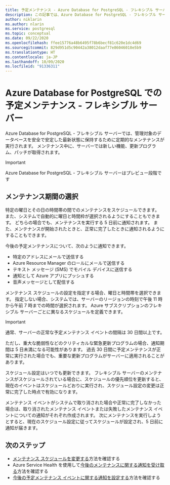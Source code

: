 ```yaml
---
title: 予定メンテナンス - Azure Database for PostgreSQL - フレキシブル サーバー
description: この記事では、Azure Database for PostgreSQL - フレキシブル サーバーでの予定メンテナンス機能について説明します。
author: niklarin
ms.author: nlarin
ms.service: postgresql
ms.topic: conceptual
ms.date: 09/22/2020
ms.openlocfilehash: ffee15776a48b6495f78b6becf81c620e1dc4d69
ms.sourcegitcommit: 829d951d5c90442a38012daaf77e86046018e5b9
ms.translationtype: HT
ms.contentlocale: ja-JP
ms.lasthandoff: 10/09/2020
ms.locfileid: "91336311"
---
```

# <a name="scheduled-maintenance-in-azure-database-for-postgresql--flexible-server"></a>Azure Database for PostgreSQL での予定メンテナンス - フレキシブル サーバー
 
Azure Database for PostgreSQL - フレキシブル サーバーでは、管理対象のデータベースを安全で安定した最新状態に保持するために定期的なメンテナンスが実行されます。 メンテナンス中に、サーバーでは新しい機能、更新プログラム、パッチが取得されます。
 
> [!IMPORTANT]
> Azure Database for PostgreSQL - フレキシブル サーバーはプレビュー段階です
 
## <a name="selecting-a-maintenance-window"></a>メンテナンス期間の選択
 
特定の曜日とその日の時間帯の間でのメンテナンスをスケジュールできます。 また、システムで自動的に曜日と時間枠が選択されるようにすることもできます。 どちらの場合でも、メンテナンスを実行する 5 日前に通知されます。 また、メンテナンスが開始されたときと、正常に完了したときに通知されるようにすることもできます。
 
今後の予定メンテナンスについて、次のように通知できます。
 
* 特定のアドレスにメールで送信する
* Azure Resource Manager のロールにメールで送信する
* テキスト メッセージ (SMS) でモバイル デバイスに送信する
* 通知として Azure アプリにプッシュする
* 音声メッセージとして配信する
 
メンテナンス スケジュールの設定を指定する場合、曜日と時間帯を選択できます。 指定しない場合、システムでは、サーバーのリージョンの時刻で午後 11 時から午前 7 時までの時間が選択されます。 Azure サブスクリプションのフレキシブル サーバーごとに異なるスケジュールを定義できます。 
 
> [!IMPORTANT]
> 通常、サーバーの正常な予定メンテナンス イベントの間隔は 30 日間以上です。
>
> ただし、重大な脆弱性などのクリティカルな緊急更新プログラムの場合、通知期間は 5 日未満になる可能性があります。 過去 30 日間に予定メンテナンスが正常に実行された場合でも、重要な更新プログラムがサーバーに適用されることがあります。

スケジュール設定はいつでも更新できます。 フレキシブル サーバーのメンテナンスがスケジュールされている場合に、スケジュールの優先順位を更新すると、現在のイベントはスケジュールどおりに実行され、スケジュール設定の変更は正常に完了した時点で有効になります。 

メンテナンス イベントがシステムで取り消された場合や正常に完了しなかった場合は、取り消されたメンテナンス イベントまたは失敗したメンテナンス イベントについての通知がそれぞれ作成されます。 次にメンテナンスを実行しようとすると、現在のスケジュール設定に従ってスケジュールが設定され、5 日前に通知が届きます。
 
## <a name="next-steps"></a>次のステップ
 
* [メンテナンス スケジュールを変更する](how-to-maintenance-portal.md)方法を確認する
* Azure Service Health を使用して[今後のメンテナンスに関する通知を受け取る](../../service-health/service-notifications.md)方法を確認する
* [今後の予定メンテナンス イベントに関する通知を設定する](../../service-health/resource-health-alert-monitor-guide.md)方法を確認する
